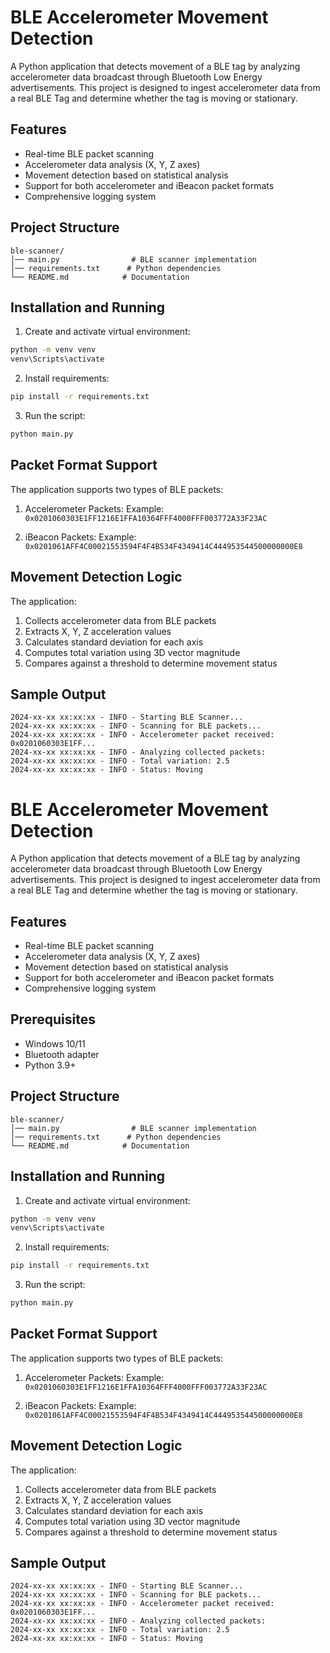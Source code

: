 # BLE Accelerometer Movement Detection

A Python application that detects movement of a BLE tag by analyzing accelerometer data broadcast through Bluetooth Low Energy advertisements. This project is designed to ingest accelerometer data from a real BLE Tag and determine whether the tag is moving or stationary.

## Features

- Real-time BLE packet scanning
- Accelerometer data analysis (X, Y, Z axes)
- Movement detection based on statistical analysis
- Support for both accelerometer and iBeacon packet formats
- Comprehensive logging system

## Project Structure

```
ble-scanner/
│── main.py                # BLE scanner implementation
│── requirements.txt      # Python dependencies
└── README.md            # Documentation
```

## Installation and Running

1. Create and activate virtual environment:
```bash
python -m venv venv
venv\Scripts\activate
```

2. Install requirements:
```bash
pip install -r requirements.txt
```

3. Run the script:
```bash
python main.py
```

## Packet Format Support

The application supports two types of BLE packets:

1. Accelerometer Packets:
Example: `0x0201060303E1FF1216E1FFA10364FFF4000FFF003772A33F23AC`

2. iBeacon Packets:
Example: `0x0201061AFF4C00021553594F4F4B534F4349414C444953544500000000E8`

## Movement Detection Logic

The application:
1. Collects accelerometer data from BLE packets
2. Extracts X, Y, Z acceleration values
3. Calculates standard deviation for each axis
4. Computes total variation using 3D vector magnitude
5. Compares against a threshold to determine movement status

## Sample Output

```
2024-xx-xx xx:xx:xx - INFO - Starting BLE Scanner...
2024-xx-xx xx:xx:xx - INFO - Scanning for BLE packets...
2024-xx-xx xx:xx:xx - INFO - Accelerometer packet received: 0x0201060303E1FF...
2024-xx-xx xx:xx:xx - INFO - Analyzing collected packets:
2024-xx-xx xx:xx:xx - INFO - Total variation: 2.5
2024-xx-xx xx:xx:xx - INFO - Status: Moving
```
# BLE Accelerometer Movement Detection

A Python application that detects movement of a BLE tag by analyzing accelerometer data broadcast through Bluetooth Low Energy advertisements. This project is designed to ingest accelerometer data from a real BLE Tag and determine whether the tag is moving or stationary.

## Features

- Real-time BLE packet scanning
- Accelerometer data analysis (X, Y, Z axes)
- Movement detection based on statistical analysis
- Support for both accelerometer and iBeacon packet formats
- Comprehensive logging system


## Prerequisites

- Windows 10/11
- Bluetooth adapter
- Python 3.9+ 

## Project Structure

```
ble-scanner/
│── main.py                # BLE scanner implementation
│── requirements.txt      # Python dependencies
└── README.md            # Documentation
```

## Installation and Running

1. Create and activate virtual environment:
```bash
python -m venv venv
venv\Scripts\activate
```

2. Install requirements:
```bash
pip install -r requirements.txt
```

3. Run the script:
```bash
python main.py
```

## Packet Format Support

The application supports two types of BLE packets:

1. Accelerometer Packets:
Example: `0x0201060303E1FF1216E1FFA10364FFF4000FFF003772A33F23AC`

2. iBeacon Packets:
Example: `0x0201061AFF4C00021553594F4F4B534F4349414C444953544500000000E8`

## Movement Detection Logic

The application:
1. Collects accelerometer data from BLE packets
2. Extracts X, Y, Z acceleration values
3. Calculates standard deviation for each axis
4. Computes total variation using 3D vector magnitude
5. Compares against a threshold to determine movement status

## Sample Output

```
2024-xx-xx xx:xx:xx - INFO - Starting BLE Scanner...
2024-xx-xx xx:xx:xx - INFO - Scanning for BLE packets...
2024-xx-xx xx:xx:xx - INFO - Accelerometer packet received: 0x0201060303E1FF...
2024-xx-xx xx:xx:xx - INFO - Analyzing collected packets:
2024-xx-xx xx:xx:xx - INFO - Total variation: 2.5
2024-xx-xx xx:xx:xx - INFO - Status: Moving
```

